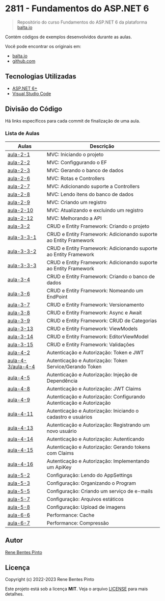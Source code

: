 # 2811 - Fundamentos do ASP.NET 6

> Repositório do curso Fundamentos do ASP.NET 6 da plataforma [balta.io](https://balta.io)

Contém códigos de exemplos desenvolvidos durante as aulas.

Você pode encontrar os originais em:

- [balta.io](https://balta.io/cursos/fundamentos-aspnet)
- [github.com](https://github.com/balta-io/2811)

## Tecnologias Utilizadas

- [ASP.NET 6+](https://dotnet.microsoft.com/en-us/apps/aspnet)
- [Visual Studio Code](https://code.visualstudio.com/)

## Divisão do Código

Há links específicos para cada commit de finalização de uma aula.

### Lista de Aulas

| Aulas                                     | Descrição                                                           |
| ----------------------------------------- | ------------------------------------------------------------------- |
| [aula-2-1](../../commit/a7ad88d)          | MVC: Iniciando o projeto                                            |
| [aula-2-2](../../commit/6b72655)          | MVC: Configgurando o EF                                             |
| [aula-2-3](../../commit/cea25a3)          | MVC: Gerando o banco de dados                                       |
| [aula-2-6](../../commit/4e31851)          | MVC: Rotas e Controllers                                            |
| [aula-2-7](../../commit/66989ca)          | MVC: Adicionando suporte a Controllers                              |
| [aula-2-8](../../commit/a1dd497)          | MVC: Lendo itens do banco de dados                                  |
| [aula-2-9](../../commit/b04ec80)          | MVC: Criando um registro                                            |
| [aula-2-10](../../commit/c9a91f3)         | MVC: Atualizando e excluindo um registro                            |
| [aula-2-12](../../commit/3e32e0a)         | MVC: Melhorando a API                                               |
| [aula-3-2](../../commit/3036c89)          | CRUD e Entity Framework: Criando o projeto                          |
| [aula-3-3-1](../../commit/482128c)        | CRUD e Entity Framework: Adicionando suporte ao Entity Framework    |
| [aula-3-3-2](../../commit/84f91a3)        | CRUD e Entity Framework: Adicionando suporte ao Entity Framework    |
| [aula-3-3-3](../../commit/d3f0a77)        | CRUD e Entity Framework: Adicionando suporte ao Entity Framework    |
| [aula-3-4](../../commit/8d28719)          | CRUD e Entity Framework: Criando o banco de dados                   |
| [aula-3-6](../../commit/8eac08e)          | CRUD e Entity Framework: Nomeando um EndPoint                       |
| [aula-3-7](../../commit/ada187f)          | CRUD e Entity Framework: Versionamento                              |
| [aula-3-8](../../commit/0def7f6)          | CRUD e Entity Framework: Async e Await                              |
| [aula-3-9](../../commit/e7091d2)          | CRUD e Entity Framework: CRUD de Categorias                         |
| [aula-3-13](../../commit/1d3bfc1)         | CRUD e Entity Framework: ViewModels                                 |
| [aula-3-14](../../commit/1699a4a)         | CRUD e Entity Framework: EditorViewModel                            |
| [aula-3-15](../../commit/2e92555)         | CRUD e Entity Framework: Validações                                 |
| [aula-4-2](../../commit/24e55ad)          | Autenticação e Autorização: Token e JWT                             |
| [aula-4-3/aula-4-4](../../commit/a6ebf00) | Autenticação e Autorização: Token Service/Gerando Token             |
| [aula-4-5](../../commit/5d16da4)          | Autenticação e Autorização: Injeção de Dependência                  |
| [aula-4-8](../../commit/6beb9d5)          | Autenticação e Autorização: JWT Claims                              |
| [aula-4-9](../../commit/d3c2ddc)          | Autenticação e Autorização: Configurando Autenticação e Autorização |
| [aula-4-11](../../commit/d709d79)         | Autenticação e Autorização: Iniciando o cadastro e usuários         |
| [aula-4-13](../../commit/22ef0c2)         | Autenticação e Autorização: Registrando um novo usuário             |
| [aula-4-14](../../commit/8db2e5b)         | Autenticação e Autorização: Autenticando                            |
| [aula-4-15](../../commit/066f517)         | Autenticação e Autorização: Gerando tokens com Claims               |
| [aula-4-16](../../commit/ef277f3)         | Autenticação e Autorização: Implementando um ApiKey                 |
| [aula-5-2](../../commit/a5dec57)          | Configuração: Lendo do AppSettings                                  |
| [aula-5-3](../../commit/ad885b2)          | Configuração: Organizando o Program                                 |
| [aula-5-5](../../commit/8f75b94)          | Configuração: Criando um serviço de e-mails                         |
| [aula-5-7](../../commit/99ab1b1)          | Configuração: Arquivos estáticos                                    |
| [aula-5-8](../../commit/4b29b6e)          | Configuração: Upload de imagens                                     |
| [aula-6-6](../../commit/c16686c)          | Performance: Cache                                                  |
| [aula-6-7](../../commit/02270f9)          | Performance: Compressão                                             |

## Autor

[Rene Bentes Pinto](http://github.com/renebentes)

## Licença

Copyright (c) 2022-2023 Rene Bentes Pinto

Este projeto está sob a licença **MIT**. Veja o arquivo [LICENSE](LICENSE) para mais detalhes.

